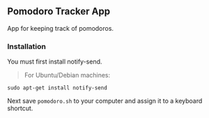 <h2>Pomodoro Tracker App</h2>
<p>App for keeping track of pomodoros.</p>

<h3>Installation</h3>
<p>You must first install notify-send.</p>
<blockquote> For Ubuntu/Debian machines:</blockquote>
<code>sudo apt-get install notify-send</code>
<br>
<p>Next save <code>pomodoro.sh</code> to your computer and assign it to a keyboard shortcut.</p>
